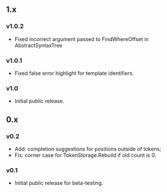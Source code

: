 
## 1.x

### v1.0.2
- Fixed incorrect argument passed to FindWhereOffset in AbstractSyntaxTree

### v1.0.1
- Fixed false error highlight for template identifiers.

### v1.0
- Initial public release.

## 0.x

### v0.2
- Add: completion suggestions for positions outside of tokens;
- Fix: corner case for TokenStorage.Rebuild if old count is 0.

### v0.1
- Initial public release for beta-testing.